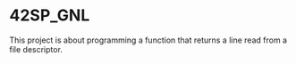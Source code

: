 # 42SP_GNL
 This project is about programming a function that returns a line read from a file descriptor.
